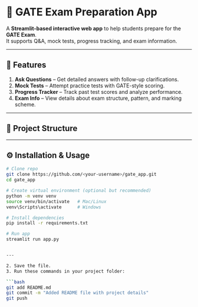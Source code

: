 # 🎯 GATE Exam Preparation App

A **Streamlit-based interactive web app** to help students prepare for the **GATE Exam**.  
It supports Q&A, mock tests, progress tracking, and exam information.

---

## 🚀 Features
1. **Ask Questions** – Get detailed answers with follow-up clarifications.  
2. **Mock Tests** – Attempt practice tests with GATE-style scoring.  
3. **Progress Tracker** – Track past test scores and analyze performance.  
4. **Exam Info** – View details about exam structure, pattern, and marking scheme.  

---

## 📂 Project Structure



---

## ⚙️ Installation & Usage

```bash
# Clone repo
git clone https://github.com/<your-username>/gate_app.git
cd gate_app

# Create virtual environment (optional but recommended)
python -m venv venv
source venv/bin/activate   # Mac/Linux
venv\Scripts\activate      # Windows

# Install dependencies
pip install -r requirements.txt

# Run app
streamlit run app.py


---

2. Save the file.  
3. Run these commands in your project folder:

```bash
git add README.md
git commit -m "Added README file with project details"
git push
